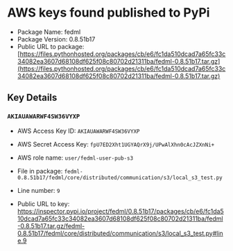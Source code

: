 # AWS keys found published to PyPi

* Package Name: fedml
* Package Version: 0.8.51b17
* Public URL to package: [https://files.pythonhosted.org/packages/cb/e6/fc1da510dcad7a65fc33c34082ea3607d68108df625f08c80702d21311ba/fedml-0.8.51b17.tar.gz](https://files.pythonhosted.org/packages/cb/e6/fc1da510dcad7a65fc33c34082ea3607d68108df625f08c80702d21311ba/fedml-0.8.51b17.tar.gz)

## Key Details

### `AKIAUAWARWF4SW36VYXP`

* AWS Access Key ID: `AKIAUAWARWF4SW36VYXP`
* AWS Secret Access Key: `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` 
* AWS role name: `user/fedml-user-pub-s3`
* File in package: `fedml-0.8.51b17/fedml/core/distributed/communication/s3/local_s3_test.py`
* Line number: `9`

* Public URL to key: https://inspector.pypi.io/project/fedml/0.8.51b17/packages/cb/e6/fc1da510dcad7a65fc33c34082ea3607d68108df625f08c80702d21311ba/fedml-0.8.51b17.tar.gz/fedml-0.8.51b17/fedml/core/distributed/communication/s3/local_s3_test.py#line.9


